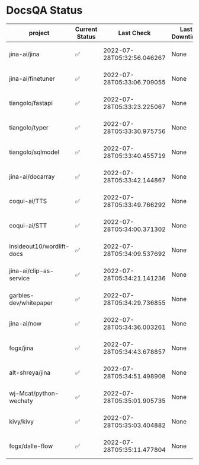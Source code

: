 # DocsQA Status

|         project         |Current Status|        Last Check        |Last Downtime|                % Uptime                |
|-------------------------|--------------|--------------------------|-------------|----------------------------------------|
|jina-ai/jina             |✅            |2022-07-28T05:32:56.046267|None         |100.0 (since 2022-07-27 12:11:57.480546)|
|jina-ai/finetuner        |✅            |2022-07-28T05:33:06.709055|None         |100.0 (since 2022-07-27 12:11:57.480546)|
|tiangolo/fastapi         |✅            |2022-07-28T05:33:23.225067|None         |100.0 (since 2022-07-27 12:11:57.480546)|
|tiangolo/typer           |✅            |2022-07-28T05:33:30.975756|None         |100.0 (since 2022-07-27 12:11:57.480546)|
|tiangolo/sqlmodel        |✅            |2022-07-28T05:33:40.455719|None         |100.0 (since 2022-07-27 12:11:57.480546)|
|jina-ai/docarray         |✅            |2022-07-28T05:33:42.144867|None         |100.0 (since 2022-07-27 12:11:57.480546)|
|coqui-ai/TTS             |✅            |2022-07-28T05:33:49.766292|None         |100.0 (since 2022-07-27 12:11:57.480546)|
|coqui-ai/STT             |✅            |2022-07-28T05:34:00.371302|None         |100.0 (since 2022-07-27 12:11:57.480546)|
|insideout10/wordlift-docs|✅            |2022-07-28T05:34:09.537692|None         |100.0 (since 2022-07-27 12:11:57.480546)|
|jina-ai/clip-as-service  |✅            |2022-07-28T05:34:21.141236|None         |100.0 (since 2022-07-27 12:11:57.480546)|
|garbles-dev/whitepaper   |✅            |2022-07-28T05:34:29.736855|None         |100.0 (since 2022-07-27 12:11:57.480546)|
|jina-ai/now              |✅            |2022-07-28T05:34:36.003261|None         |100.0 (since 2022-07-27 12:11:57.480546)|
|fogx/jina                |✅            |2022-07-28T05:34:43.678857|None         |100.0 (since 2022-07-27 12:11:57.480546)|
|alt-shreya/jina          |✅            |2022-07-28T05:34:51.498908|None         |100.0 (since 2022-07-27 12:11:57.480546)|
|wj-Mcat/python-wechaty   |✅            |2022-07-28T05:35:01.905735|None         |100.0 (since 2022-07-27 12:11:57.480546)|
|kivy/kivy                |✅            |2022-07-28T05:35:03.404882|None         |100.0 (since 2022-07-27 12:11:57.480546)|
|fogx/dalle-flow          |✅            |2022-07-28T05:35:11.477804|None         |100.0 (since 2022-07-27 12:11:57.480546)|
